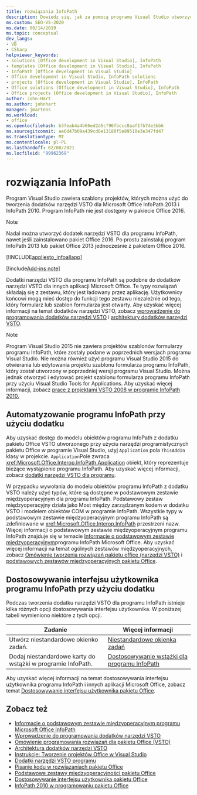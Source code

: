 ```yaml
---
title: rozwiązania InfoPath
description: Dowiedz się, jak za pomocą programu Visual Studio utworzyć dodatki narzędzi VSTO dla programów Microsoft InfoPath 2013 i InfoPath 2010.
ms.custom: SEO-VS-2020
ms.date: 08/14/2019
ms.topic: conceptual
dev_langs:
- VB
- CSharp
helpviewer_keywords:
- solutions [Office development in Visual Studio], InfoPath
- templates [Office development in Visual Studio], InfoPath
- InfoPath [Office development in Visual Studio]
- Office development in Visual Studio, InfoPath solutions
- projects [Office development in Visual Studio], InfoPath
- Office solutions [Office development in Visual Studio], InfoPath
- Office projects [Office development in Visual Studio], InfoPath
author: John-Hart
ms.author: johnhart
manager: jmartens
ms.workload:
- office
ms.openlocfilehash: b3feab4a4b66ed2d6cf96fbccc8aaf1fb7de3bb6
ms.sourcegitcommit: ae6d47b09a439cd0e13180f5e89510e3e347fd47
ms.translationtype: MT
ms.contentlocale: pl-PL
ms.lasthandoff: 02/08/2021
ms.locfileid: "99962369"
---
```

# <a name="infopath-solutions"></a>rozwiązania InfoPath
  Program Visual Studio zawiera szablony projektów, których można użyć do tworzenia dodatków narzędzi VSTO dla Microsoft Office InfoPath 2013 i InfoPath 2010. Program InfoPath nie jest dostępny w pakiecie Office 2016.

> [!NOTE]
> Nadal można utworzyć dodatek narzędzi VSTO dla programu InfoPath, nawet jeśli zainstalowano pakiet Office 2016. Po prostu zainstaluj program InfoPath 2013 lub pakiet Office 2013 jednocześnie z pakietem Office 2016.

 [!INCLUDE[appliesto_infoallapp](../vsto/includes/appliesto-infoallapp-md.md)]

[!include[Add-ins note](includes/addinsnote.md)]

 Dodatki narzędzi VSTO dla programu InfoPath są podobne do dodatków narzędzi VSTO dla innych aplikacji Microsoft Office. Te typy rozwiązań składają się z zestawu, który jest ładowany przez aplikację. Użytkownicy końcowi mogą mieć dostęp do funkcji tego zestawu niezależnie od tego, który formularz lub szablon formularza jest otwarty. Aby uzyskać więcej informacji na temat dodatków narzędzi VSTO, zobacz [wprowadzenie do programowania dodatków narzędzi VSTO](../vsto/getting-started-programming-vsto-add-ins.md) i [architektury dodatków narzędzi VSTO](../vsto/architecture-of-vsto-add-ins.md).

> [!NOTE]
> Program Visual Studio 2015 nie zawiera projektów szablonów formularzy programu InfoPath, które zostały podane w poprzednich wersjach programu Visual Studio. Nie można również użyć programu Visual Studio 2015 do otwierania lub edytowania projektu szablonu formularza programu InfoPath, który został utworzony w poprzedniej wersji programu Visual Studio. Można jednak otworzyć i edytować projekt szablonu formularza programu InfoPath przy użyciu Visual Studio Tools for Applications. Aby uzyskać więcej informacji, zobacz [prace z projektami VSTO 2008 w programie InfoPath 2010.](/archive/blogs/infopath/working-with-vsto-2008-projects-in-infopath-2010)

## <a name="automate-infopath-by-using-an-add-in"></a>Automatyzowanie programu InfoPath przy użyciu dodatku
 Aby uzyskać dostęp do modelu obiektów programu InfoPath z dodatku pakietu Office VSTO utworzonego przy użyciu narzędzi programistycznych pakietu Office w programie Visual Studio, użyj `Application` pola `ThisAddIn` klasy w projekcie. `Application`Pole zwraca <xref:Microsoft.Office.Interop.InfoPath.Application> obiekt, który reprezentuje bieżące wystąpienie programu InfoPath. Aby uzyskać więcej informacji, zobacz [dodatki narzędzi VSTO dla programu](../vsto/programming-vsto-add-ins.md).

 W przypadku wywołania do modelu obiektów programu InfoPath z dodatku VSTO należy użyć typów, które są dostępne w podstawowym zestawie międzyoperacyjnym dla programu InfoPath. Podstawowy zestaw międzyoperacyjny działa jako Most między zarządzanym kodem w dodatku VSTO i modelem obiektów COM w programie InfoPath. Wszystkie typy w podstawowym zestawie międzyoperacyjnym programu InfoPath są zdefiniowane w <xref:Microsoft.Office.Interop.InfoPath> przestrzeni nazw. Więcej informacji o podstawowym zestawie międzyoperacyjnym programu InfoPath znajduje się w temacie [Informacje o podstawowym zestawie międzyoperacyjnym](/office/client-developer/infopath/external-automation/about-the-microsoft-office-infopath-primary-interop-assembly)programu InfoPath Microsoft Office. Aby uzyskać więcej informacji na temat ogólnych zestawów międzyoperacyjnych, zobacz [Omówienie tworzenia rozwiązań pakietu office &#40;narzędzi VSTO&#41;](../vsto/office-solutions-development-overview-vsto.md) i [podstawowych zestawów międzyoperacyjnych pakietu Office](../vsto/office-primary-interop-assemblies.md).

## <a name="customize-the-user-interface-of-infopath-by-using-an-add-in"></a>Dostosowywanie interfejsu użytkownika programu InfoPath przy użyciu dodatku
 Podczas tworzenia dodatku narzędzi VSTO dla programu InfoPath istnieje kilka różnych opcji dostosowywania interfejsu użytkownika. W poniższej tabeli wymieniono niektóre z tych opcji.

|Zadanie|Więcej informacji|
|----------|--------------------------|
|Utwórz niestandardowe okienko zadań.|[Niestandardowe okienka zadań](../vsto/custom-task-panes.md)|
|Dodaj niestandardowe karty do wstążki w programie InfoPath.|[Dostosowywanie wstążki dla programu InfoPath](../vsto/customizing-a-ribbon-for-infopath.md)|

 Aby uzyskać więcej informacji na temat dostosowywania interfejsu użytkownika programu InfoPath i innych aplikacji Microsoft Office, zobacz temat [Dostosowywanie interfejsu użytkownika pakietu Office](../vsto/office-ui-customization.md).

## <a name="see-also"></a>Zobacz też
- [Informacje o podstawowym zestawie międzyoperacyjnym programu Microsoft Office InfoPath](/office/client-developer/infopath/external-automation/about-the-microsoft-office-infopath-primary-interop-assembly)
- [Wprowadzenie do programowania dodatków narzędzi VSTO](../vsto/getting-started-programming-vsto-add-ins.md)
- [Omówienie programowania rozwiązań dla pakietu Office &#40;VSTO&#41;](../vsto/office-solutions-development-overview-vsto.md)
- [Architektura dodatków narzędzi VSTO](../vsto/architecture-of-vsto-add-ins.md)
- [Instrukcje: Tworzenie projektów Office w Visual Studio](../vsto/how-to-create-office-projects-in-visual-studio.md)
- [Dodatki narzędzi VSTO programu](../vsto/programming-vsto-add-ins.md)
- [Pisanie kodu w rozwiązaniach pakietu Office](../vsto/writing-code-in-office-solutions.md)
- [Podstawowe zestawy międzyoperacyjności pakietu Office](../vsto/office-primary-interop-assemblies.md)
- [Dostosowywanie interfejsu użytkownika pakietu Office](../vsto/office-ui-customization.md)
- [InfoPath 2010 w programowaniu pakietu Office](/previous-versions/office/developer/office-2010/ff604966(v=office.14))